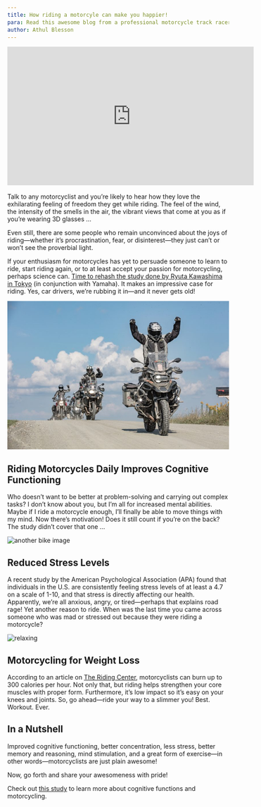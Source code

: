 ```yaml
---
title: How riding a motorcyle can make you happier!
para: Read this awesome blog from a professional motorcycle track racer. You will discover how riding a bike can make your happy!
author: Athul Blesson
---
```


<iframe width="560" height="315" src="https://www.youtube.com/embed/zDMxb13ibqc" frameborder="0" allow="accelerometer; autoplay; clipboard-write; encrypted-media; gyroscope; picture-in-picture" allowfullscreen></iframe>

Talk to any motorcyclist and you’re likely to hear how they love the exhilarating feeling of freedom they get while riding. The feel of the wind, the intensity of the smells in the air, the vibrant views that come at you as if you’re wearing 3D glasses …

Even still, there are some people who remain unconvinced about the joys of riding—whether it’s procrastination, fear, or disinterest—they just can’t or won’t see the proverbial light.

If your enthusiasm for motorcycles has yet to persuade someone to learn to ride, start riding again, or to at least accept your passion for motorcycling, perhaps science can. [Time to rehash the study done by Ryuta Kawashima in Tokyo](https://global.yamaha-motor.com/news/2009/0304/research.html) (in conjunction with Yamaha). It makes an impressive case for riding. Yes, car drivers, we’re rubbing it in—and it never gets old!

![bike images](img/pic1.jpg)

## Riding Motorcycles Daily Improves Cognitive Functioning

Who doesn’t want to be better at problem-solving and carrying out complex tasks? I don’t know about you, but I’m all for increased mental abilities. Maybe if I ride a motorcycle enough, I’ll finally be able to move things with my mind. Now there’s motivation! Does it still count if you’re on the back? The study didn’t cover that one …

![another bike image](https://www.roadrunner.travel/wp/wp-content/uploads/IMG_5841-772x414.jpg)

## Reduced Stress Levels

A recent study by the American Psychological Association (APA) found that individuals in the U.S. are consistently feeling stress levels of at least a 4.7 on a scale of 1-10, and that stress is directly affecting our health. Apparently, we’re all anxious, angry, or tired—perhaps that explains road rage! Yet another reason to ride. When was the last time you came across someone who was mad or stressed out because they were riding a motorcycle?

![relaxing](https://www.roadrunner.travel/wp/wp-content/uploads/DSF5979-772x515.jpg)

## Motorcycling for Weight Loss

According to an article on [The Riding Center](https://theridingcenter.com/do-motorcycles-really-make-you-stronger-and-smarter/), motorcyclists can burn up to 300 calories per hour. Not only that, but riding helps strengthen your core muscles with proper form. Furthermore, it’s low impact so it’s easy on your knees and joints. So, go ahead—ride your way to a slimmer you! Best. Workout. Ever.

## In a Nutshell

Improved cognitive functioning, better concentration, less stress, better memory and reasoning, mind stimulation, and a great form of exercise—in other words—motorcyclists are just plain awesome!

Now, go forth and share your awesomeness with pride!

Check out [this study](https://www.jstage.jst.go.jp/article/jsaeijae/5/2/5_20144193/_pdf) to learn more about cognitive functions and motorcycling.
